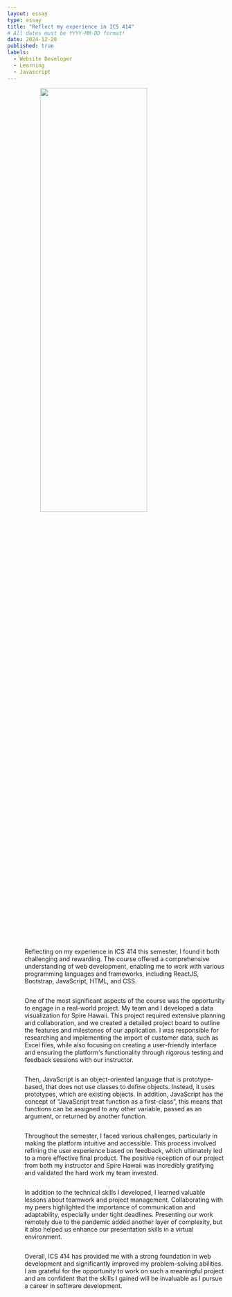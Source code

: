 ```yaml
---
layout: essay
type: essay
title: "Reflect my experience in ICS 414"
# All dates must be YYYY-MM-DD format!
date: 2024-12-20
published: true
labels:
  - Website Developer
  - Learning
  - Javascript
---
```

<p><img height="50%" 
     style="display: block;
  margin-left: auto;
  margin-right: auto;
  width: 70%" 
     src="https://www.workato.com/product-hub/wp-content/uploads/2020/12/workato-blog-JavaScript-20201208-bl-01.jpg"></p>

<p style="display: inline-block;
    margin-left: 40px;">Reflecting on my experience in ICS 414 this semester, I found it both challenging and rewarding. The course offered a comprehensive understanding of web development, enabling me to work with various programming languages and frameworks, including ReactJS, Bootstrap, JavaScript, HTML, and CSS.</p>

<p style="display: inline-block;
    margin-left: 40px;">One of the most significant aspects of the course was the opportunity to engage in a real-world project. My team and I developed a data visualization for Spire Hawaii. This project required extensive planning and collaboration, and we created a detailed project board to outline the features and milestones of our application. I was responsible for researching and implementing the import of customer data, such as Excel files, while also focusing on creating a user-friendly interface and ensuring the platform's functionality through rigorous testing and feedback sessions with our instructor.</p>

<p style="display: inline-block;
    margin-left: 40px;">Then, JavaScript is an object-oriented language that is prototype-based, that does not use classes to define objects. Instead, it uses prototypes, which are existing objects. In addition, JavaScript has the concept of “JavaScript treat function as a first-class”, this means that functions can be assigned to any other variable, passed as an argument, or returned by another function. </p>

<p style="display: inline-block;
    margin-left: 40px;">Throughout the semester, I faced various challenges, particularly in making the platform intuitive and accessible. This process involved refining the user experience based on feedback, which ultimately led to a more effective final product. The positive reception of our project from both my instructor and Spire Hawaii was incredibly gratifying and validated the hard work my team invested.</p>

<p style="display: inline-block;
    margin-left: 40px;">In addition to the technical skills I developed, I learned valuable lessons about teamwork and project management. Collaborating with my peers highlighted the importance of communication and adaptability, especially under tight deadlines. Presenting our work remotely due to the pandemic added another layer of complexity, but it also helped us enhance our presentation skills in a virtual environment.</p>

<p style="display: inline-block;
    margin-left: 40px;">Overall, ICS 414 has provided me with a strong foundation in web development and significantly improved my problem-solving abilities. I am grateful for the opportunity to work on such a meaningful project and am confident that the skills I gained will be invaluable as I pursue a career in software development.</p>   




